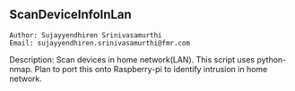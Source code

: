 ## ScanDeviceInfoInLan

```
Author: Sujayyendhiren Srinivasamurthi
Email: sujayyendhiren.srinivasamurthi@fmr.com
```

Description: Scan devices in home network(LAN). This script uses python-nmap.
             Plan to port this onto Raspberry-pi to identify intrusion in home network. 


